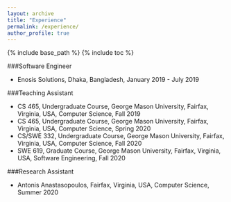 ```yaml
---
layout: archive
title: "Experience"
permalink: /experience/
author_profile: true
---
```


{% include base_path %}
{% include toc %}


###Software Engineer

* Enosis Solutions, Dhaka, Bangladesh, January 2019 - July 2019

###Teaching Assistant

* CS 465, Undergraduate Course, George Mason University, Fairfax, Virginia, USA, Computer Science, Fall 2019
* CS 465, Undergraduate Course, George Mason University, Fairfax, Virginia, USA, Computer Science, Spring 2020
* CS/SWE 332, Undergraduate Course, George Mason University, Fairfax, Virginia, USA, Computer Science, Fall 2020
* SWE 619, Graduate Course, George Mason University, Fairfax, Virginia, USA, Software Engineering, Fall 2020

###Research Assistant

* Antonis Anastasopoulos, Fairfax, Virginia, USA, Computer Science, Summer 2020
